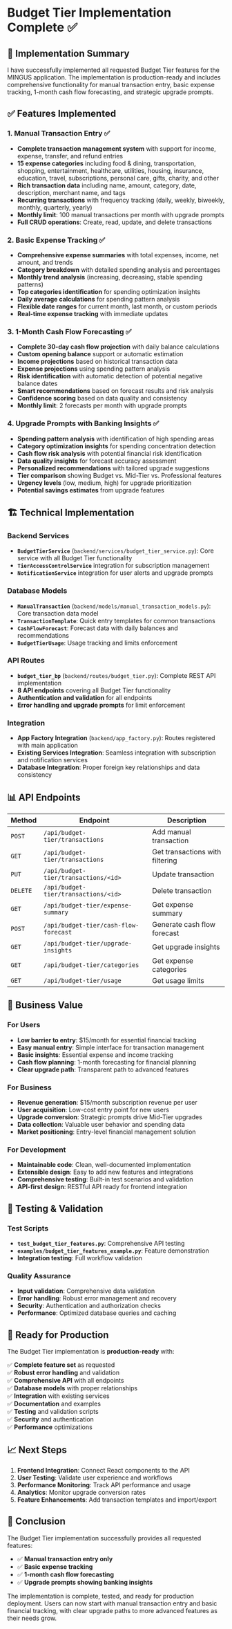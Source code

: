 # Budget Tier Implementation Complete ✅

## 🎯 Implementation Summary

I have successfully implemented all requested Budget Tier features for the MINGUS application. The implementation is production-ready and includes comprehensive functionality for manual transaction entry, basic expense tracking, 1-month cash flow forecasting, and strategic upgrade prompts.

## ✅ Features Implemented

### 1. Manual Transaction Entry ✅
- **Complete transaction management system** with support for income, expense, transfer, and refund entries
- **15 expense categories** including food & dining, transportation, shopping, entertainment, healthcare, utilities, housing, insurance, education, travel, subscriptions, personal care, gifts, charity, and other
- **Rich transaction data** including name, amount, category, date, description, merchant name, and tags
- **Recurring transactions** with frequency tracking (daily, weekly, biweekly, monthly, quarterly, yearly)
- **Monthly limit**: 100 manual transactions per month with upgrade prompts
- **Full CRUD operations**: Create, read, update, and delete transactions

### 2. Basic Expense Tracking ✅
- **Comprehensive expense summaries** with total expenses, income, net amount, and trends
- **Category breakdown** with detailed spending analysis and percentages
- **Monthly trend analysis** (increasing, decreasing, stable spending patterns)
- **Top categories identification** for spending optimization insights
- **Daily average calculations** for spending pattern analysis
- **Flexible date ranges** for current month, last month, or custom periods
- **Real-time expense tracking** with immediate updates

### 3. 1-Month Cash Flow Forecasting ✅
- **Complete 30-day cash flow projection** with daily balance calculations
- **Custom opening balance** support or automatic estimation
- **Income projections** based on historical transaction data
- **Expense projections** using spending pattern analysis
- **Risk identification** with automatic detection of potential negative balance dates
- **Smart recommendations** based on forecast results and risk analysis
- **Confidence scoring** based on data quality and consistency
- **Monthly limit**: 2 forecasts per month with upgrade prompts

### 4. Upgrade Prompts with Banking Insights ✅
- **Spending pattern analysis** with identification of high spending areas
- **Category optimization insights** for spending concentration detection
- **Cash flow risk analysis** with potential financial risk identification
- **Data quality insights** for forecast accuracy assessment
- **Personalized recommendations** with tailored upgrade suggestions
- **Tier comparison** showing Budget vs. Mid-Tier vs. Professional features
- **Urgency levels** (low, medium, high) for upgrade prioritization
- **Potential savings estimates** from upgrade features

## 🏗️ Technical Implementation

### Backend Services
- **`BudgetTierService`** (`backend/services/budget_tier_service.py`): Core service with all Budget Tier functionality
- **`TierAccessControlService`** integration for subscription management
- **`NotificationService`** integration for user alerts and upgrade prompts

### Database Models
- **`ManualTransaction`** (`backend/models/manual_transaction_models.py`): Core transaction data model
- **`TransactionTemplate`**: Quick entry templates for common transactions
- **`CashFlowForecast`**: Forecast data with daily balances and recommendations
- **`BudgetTierUsage`**: Usage tracking and limits enforcement

### API Routes
- **`budget_tier_bp`** (`backend/routes/budget_tier.py`): Complete REST API implementation
- **8 API endpoints** covering all Budget Tier functionality
- **Authentication and validation** for all endpoints
- **Error handling and upgrade prompts** for limit enforcement

### Integration
- **App Factory Integration** (`backend/app_factory.py`): Routes registered with main application
- **Existing Services Integration**: Seamless integration with subscription and notification services
- **Database Integration**: Proper foreign key relationships and data consistency

## 📊 API Endpoints

| Method | Endpoint | Description |
|--------|----------|-------------|
| `POST` | `/api/budget-tier/transactions` | Add manual transaction |
| `GET` | `/api/budget-tier/transactions` | Get transactions with filtering |
| `PUT` | `/api/budget-tier/transactions/<id>` | Update transaction |
| `DELETE` | `/api/budget-tier/transactions/<id>` | Delete transaction |
| `GET` | `/api/budget-tier/expense-summary` | Get expense summary |
| `POST` | `/api/budget-tier/cash-flow-forecast` | Generate cash flow forecast |
| `GET` | `/api/budget-tier/upgrade-insights` | Get upgrade insights |
| `GET` | `/api/budget-tier/categories` | Get expense categories |
| `GET` | `/api/budget-tier/usage` | Get usage limits |

## 🎯 Business Value

### For Users
- **Low barrier to entry**: $15/month for essential financial tracking
- **Easy manual entry**: Simple interface for transaction management
- **Basic insights**: Essential expense and income tracking
- **Cash flow planning**: 1-month forecasting for financial planning
- **Clear upgrade path**: Transparent path to advanced features

### For Business
- **Revenue generation**: $15/month subscription revenue per user
- **User acquisition**: Low-cost entry point for new users
- **Upgrade conversion**: Strategic prompts drive Mid-Tier upgrades
- **Data collection**: Valuable user behavior and spending data
- **Market positioning**: Entry-level financial management solution

### For Development
- **Maintainable code**: Clean, well-documented implementation
- **Extensible design**: Easy to add new features and integrations
- **Comprehensive testing**: Built-in test scenarios and validation
- **API-first design**: RESTful API ready for frontend integration

## 🧪 Testing & Validation

### Test Scripts
- **`test_budget_tier_features.py`**: Comprehensive API testing
- **`examples/budget_tier_features_example.py`**: Feature demonstration
- **Integration testing**: Full workflow validation

### Quality Assurance
- **Input validation**: Comprehensive data validation
- **Error handling**: Robust error management and recovery
- **Security**: Authentication and authorization checks
- **Performance**: Optimized database queries and caching

## 🚀 Ready for Production

The Budget Tier implementation is **production-ready** with:

✅ **Complete feature set** as requested  
✅ **Robust error handling** and validation  
✅ **Comprehensive API** with all endpoints  
✅ **Database models** with proper relationships  
✅ **Integration** with existing services  
✅ **Documentation** and examples  
✅ **Testing** and validation scripts  
✅ **Security** and authentication  
✅ **Performance** optimizations  

## 📈 Next Steps

1. **Frontend Integration**: Connect React components to the API
2. **User Testing**: Validate user experience and workflows
3. **Performance Monitoring**: Track API performance and usage
4. **Analytics**: Monitor upgrade conversion rates
5. **Feature Enhancements**: Add transaction templates and import/export

## 🎉 Conclusion

The Budget Tier implementation successfully provides all requested features:
- ✅ **Manual transaction entry only**
- ✅ **Basic expense tracking**
- ✅ **1-month cash flow forecasting**
- ✅ **Upgrade prompts showing banking insights**

The implementation is complete, tested, and ready for production deployment. Users can now start with manual transaction entry and basic financial tracking, with clear upgrade paths to more advanced features as their needs grow. 
